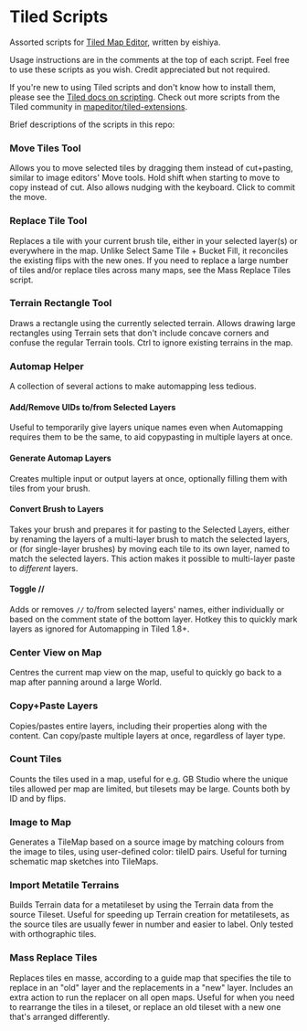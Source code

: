 # Tiled Scripts
Assorted scripts for [Tiled Map Editor](https://www.mapeditor.org/), written by eishiya.

Usage instructions are in the comments at the top of each script. Feel free to use these scripts as you wish. Credit appreciated but not required.

If you're new to using Tiled scripts and don't know how to install them, please see the [Tiled docs on scripting](https://doc.mapeditor.org/en/stable/reference/scripting/#scripted-extensions). Check out more scripts from the Tiled community in [mapeditor/tiled-extensions](https://github.com/mapeditor/tiled-extensions).

Brief descriptions of the scripts in this repo:

### Move Tiles Tool
Allows you to move selected tiles by dragging them instead of cut+pasting, similar to image editors' Move tools. Hold shift when starting to move to copy instead of cut. Also allows nudging with the keyboard. Click to commit the move.

### Replace Tile Tool
Replaces a tile with your current brush tile, either in your selected layer(s) or everywhere in the map. Unlike Select Same Tile + Bucket Fill, it reconciles the existing flips with the new ones. If you need to replace a large number of tiles and/or replace tiles across many maps, see the Mass Replace Tiles script.

### Terrain Rectangle Tool
Draws a rectangle using the currently selected terrain. Allows drawing large rectangles using Terrain sets that don't include concave corners and confuse the regular Terrain tools. Ctrl to ignore existing terrains in the map.

### Automap Helper
A collection of several actions to make automapping less tedious.
#### Add/Remove UIDs to/from Selected Layers
Useful to temporarily give layers unique names even when Automapping requires them to be the same, to aid copypasting in multiple layers at once.
#### Generate Automap Layers
Creates multiple input or output layers at once, optionally filling them with tiles from your brush.
#### Convert Brush to Layers
Takes your brush and prepares it for pasting to the Selected Layers, either by renaming the layers of a multi-layer brush to match the selected layers, or (for single-layer brushes) by moving each tile to its own layer, named to match the selected layers. This action makes it possible to multi-layer paste to *different* layers.
#### Toggle //
Adds or removes `//` to/from selected layers' names, either individually or based on the comment state of the bottom layer. Hotkey this to quickly mark layers as ignored for Automapping in Tiled 1.8+.

### Center View on Map
Centres the current map view on the map, useful to quickly go back to a map after panning around a large World.

### Copy+Paste Layers
Copies/pastes entire layers, including their properties along with the content. Can copy/paste multiple layers at once, regardless of layer type.

### Count Tiles
Counts the tiles used in a map, useful for e.g. GB Studio where the unique tiles allowed per map are limited, but tilesets may be large. Counts both by ID and by flips.

### Image to Map
Generates a TileMap based on a source image by matching colours from the image to tiles, using user-defined color: tileID pairs. Useful for turning schematic map sketches into TileMaps.

### Import Metatile Terrains
Builds Terrain data for a metatileset by using the Terrain data from the source Tileset. Useful for speeding up Terrain creation for metatilesets, as the source tiles are usually fewer in number and easier to label. Only tested with orthographic tiles.

### Mass Replace Tiles
Replaces tiles en masse, according to a guide map that specifies the tile to replace in an "old" layer and the replacements in a "new" layer. Includes an extra action to run the replacer on all open maps. Useful for when you need to rearrange the tiles in a tileset, or replace an old tileset with a new one that's arranged differently.
